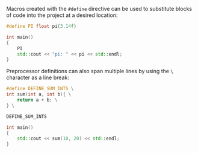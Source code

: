 Macros created with the `#define` directive can be used to substitute blocks of code into the project at a desired location:

```cpp
#define PI float pi{3.14f}

int main()
{
	PI
	std::cout << "pi: " << pi << std::endl;
}
```

Preprocessor definitions can also span multiple lines by using the `\` character as a line break:

```cpp
#define DEFINE_SUM_INTS \
int sum(int a, int b){ \
    return a + b; \
} \

DEFINE_SUM_INTS

int main()
{
	std::cout << sum(10, 20) << std::endl;
}
```

